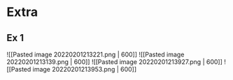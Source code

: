 # Extra
## Ex 1
![[Pasted image 20220201213221.png | 600]]
![[Pasted image 20220201213139.png | 600]]
![[Pasted image 20220201213927.png | 600]]
![[Pasted image 20220201213953.png | 600]]

